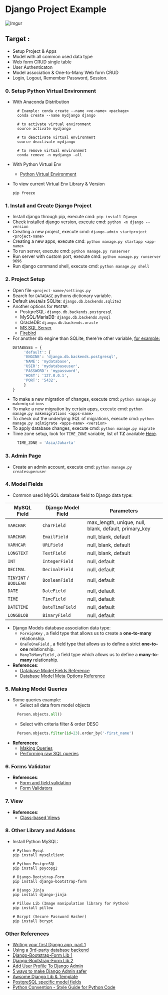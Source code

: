 # Django Project Example
![Imgur](http://i.imgur.com/f1wjEMX.jpg)

## Target :
* Setup Project & Apps
* Model with all common used data type
* Web form CRUD single table
* User Authenticaton
* Model association & One-to-Many Web form CRUD
* Login, Logout, Remember Password, Session.

### 0. Setup Python Virtual Environment
* With Anaconda Distribution
  ```commandline
    # Example: conda create --name <ve-name> <package>
    conda create --name mydjango django
  
    # to activate virtual environment
    source activate mydjango
  
    # to deactivate virtual environment
    source deactivate mydjango
  
    # to remove virtual environment
    conda remove -n mydjango -all
  ```
   
* With Python Virtual Env
    * [Python Virtual Environment](http://python-guide-pt-br.readthedocs.io/en/latest/dev/virtualenvs/)

* To view current Virtual Env Library & Version
    ```commandline
    pip freeze
    ```

### 1. Install and Create Django Project
* Install django through pip, execute cmd: `pip install Django`
* Check installed django version, execute cmd: `python -m django --version`
* Creating a new project, execute cmd: `django-admin startproject <project-name>`
* Creating a new apps, execute cmd: `python manage.py startapp <app-name>`
* To run server, execute cmd: `python manage.py runserver`
* Run server with custom port, execute cmd: `python manage.py runserver 9696`
* Run django command shell, execute cmd: `python manage.py shell`

### 2. Project Setup
* Open file `<project-name>/settings.py`
* Search for `DATABASE` pythons dictionary variable.
* Default `ENGINE`is SQLite: `django.db.backends.sqlite3`
* Another options for `ENGINE`:
	* PostgreSQL: `django.db.backends.postgresql`
	* MySQL/MariaDB: `django.db.backends.mysql`
	* OracleDB: `django.db.backends.oracle`
	* [MS SQL Server](https://django-mssql.readthedocs.io/en/latest/settings.html#databases)
	* [Firebird](https://github.com/maxirobaina/django-firebird)
* For another db engine than SQLite, there're other variable, [for example:](https://docs.djangoproject.com/en/1.11/ref/settings/#std:setting-DATABASES)
	```python
	DATABASES = {
         'default': {
         'ENGINE': 'django.db.backends.postgresql',
         'NAME': 'mydatabase',
         'USER': 'mydatabaseuser',
         'PASSWORD': 'mypassword',
         'HOST': '127.0.0.1',
         'PORT': '5432',
         }
    }
    ```
* To make a new migration of changes, execute cmd: `python manage.py makemigrations`    
* To make a new migration by certain apps, execute cmd: `python manage.py makemigrations <apps-name>`
* To check out the underlying SQL of migrations, execute cmd: `python manage.py sqlmigrate <apps-name> <version>`
* To apply database changes, execute cmd: `python manage.py migrate`	
* Time zone setup, look for `TIME_ZONE` variable, list of **TZ** available [Here](https://en.wikipedia.org/wiki/List_of_tz_database_time_zones).
    ```python
      TIME_ZONE = 'Asia/Jakarta'
    ```

### 3. Admin Page
 * Create an admin account, execute cmd: `python manage.py createsuperuser`

### 4. Model Fields
* Common used MySQL database field to Django data type:

| MySQL Field| Django Model Field | Parameters |
|---|---|---|
| `VARCHAR` | `CharField` | max_length, unique, null, blank, default, primary_key |
| `VARCHAR` | `EmailField` | null, blank, default |
| `VARHCAR` | `URLField` | null, blank, default |
| `LONGTEXT` | `TextField` | null, blank, default |
| `INT` | `IntegerField` | null, default |
| `DECIMAL` | `DecimalField` | null, default |
| `TINYINT` / `BOOLEAN` | `BooleanField` | null, default |
| `DATE` | `DateField` | null, default |
| `TIME` | `TimeField` | null, default |
| `DATETIME` | `DateTimeField` | null, default |
| `LONGBLOB` | `BinaryField` | null, default |

* Django Models database association data type:
    * `ForeignKey` , a field type that allows us to create a **one-to-many** relationship.
    * `OneToOneField` , a field type that allows us to define a strict **one-to-one** relationship.
    * `ManyToManyField` , a field type which allows us to define a **many-to-many** relationship.
* __References__:
    * [Database Model Fields Reference](https://docs.djangoproject.com/en/1.11/ref/models/fields/)
    * [Database Model Meta Options Reference](https://docs.djangoproject.com/en/1.11/ref/models/options/)

### 5. Making Model Queries
* Some queries example:
    * Select all data from model objects
    ```python
      Person.objects.all() 
    ```
    * Select with criteria filter & order DESC
    ```python
      Person.objects.filter(id=23).order_by('-first_name')
    ``` 
* __References__:
    * [Making Queries](https://docs.djangoproject.com/en/1.11/topics/db/queries/)
    * [Performing raw SQL queries](https://docs.djangoproject.com/en/1.11/topics/db/sql/)

### 6. Forms Validator
* __References__:
    * [Form and field validation](https://docs.djangoproject.com/en/1.11/ref/forms/validation/)
    * [Form Validators](https://docs.djangoproject.com/en/1.11/ref/validators/)

### 7. View
* __References__:
    * [Class-based Views](https://docs.djangoproject.com/en/1.10/topics/class-based-views/)

### 8. Other Library and Addons
* Install Python MySQL:
    ```commandline    
    # Python Mysql
    pip install mysqlclient
      
    # Python PostgreSQL
    pip install psycopg2
      
    # Django-Bootstrap-Form
    pip install django-bootstrap-form
     
    # Django Jinja
    pip install django-jinja
     
    # Pillow Lib (Image manipulation library for Python)
    pip install pillow
     
    # Bcrypt (Secure Password Hasher)
    pip install bcrypt 
    ```
            
### Other References
* [Writing your first Django app, part 1](https://docs.djangoproject.com/en/1.11/intro/tutorial01/)
* [Using a 3rd-party database backend](https://docs.djangoproject.com/en/1.11/ref/databases/#using-a-3rd-party-database-backend)
* [Django-Bootstrap-Form Lib 1](https://django-bootstrap-form.readthedocs.io/en/latest/)
* [Django-Bootstrap-Form Lib 2](https://github.com/tzangms/django-bootstrap-form)
* [Add User Profile To Django Admin](https://simpleisbetterthancomplex.com/tutorial/2016/11/23/how-to-add-user-profile-to-django-admin.html)
* [5 ways to make Django Admin safer](https://hackernoon.com/5-ways-to-make-django-admin-safer-eb7753698ac8)
* [Awsome Django Lib & Template](http://awesome-django.com/)
* [PostgreSQL specific model fields](https://docs.djangoproject.com/en/1.11/ref/contrib/postgres/fields/)
* [Python Convention - Style Guide for Python Code](https://www.python.org/dev/peps/pep-0008/)